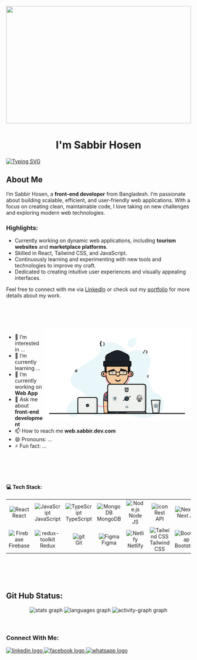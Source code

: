 <img width="100%" height="320px"  margin="0 auto" src="/Banner.gif" />

<h1 align="center"> I'm Sabbir Hosen</h1>

[![Typing SVG](https://readme-typing-svg.demolab.com?font=Fira+Code&size=21&duration=5020&pause=991&color=FFFFFF&random=false&width=559&lines=A+Passionate+Web+Developer+From+Bangladesh)](https://git.io/typing-svg)

## About Me

I’m Sabbir Hosen, a **front-end developer** from Bangladesh. I’m passionate about building scalable, efficient, and user-friendly web applications. With a focus on creating clean, maintainable code, I love taking on new challenges and exploring modern web technologies.

### Highlights:
- Currently working on dynamic web applications, including **tourism websites** and **marketplace platforms**.  
- Skilled in React, Tailwind CSS, and JavaScript.  
- Continuously learning and experimenting with new tools and technologies to improve my craft.  
- Dedicated to creating intuitive user experiences and visually appealing interfaces.

Feel free to connect with me via [LinkedIn](https://www.linkedin.com/in/sabbir-hosen-dev/) or check out my [portfolio](https://sabbirhosen.netlify.app/) for more details about my work.

<br/>
<br/>
<br/>
<br/>

<img align="right" alt="Coding" width="400" src="/img2.gif">

- 👀 I’m interested in ...
- 🌱 I’m currently learning ...
- 🔭 I’m currently working on **Web App**
- 💬 Ask me about **front-end development**
- 📫 How to reach me **web.sabbir.dev.com**
- 😄 Pronouns: ...
- ⚡ Fun fact: ...

<br/>
<br/>
<br/>

###

<h4>💻 Tech Stack:</h4>

<table align="center">
  <tr>
    <td align="center" width="96">
        <img src="https://skillicons.dev/icons?i=react" alt="React" width="60" height="60" />
      <br>React
    </td>
    <td align="center" width="96">
        <img src="https://skillicons.dev/icons?i=js" alt="JavaScript" width="60" height="60" />
      <br>JavaScript
    </td>
    <td align="center" width="96">
        <img src="https://skillicons.dev/icons?i=ts" alt="TypeScript" width="60" height="60" />
      <br>TypeScript
    </td>
    <td align="center" width="96">
        <img src="https://skillicons.dev/icons?i=mongodb" alt="MongoDB" width="60" height="60" />
      <br>MongoDB
    </td>
    <td align="center" width="96">
        <img src="https://skillicons.dev/icons?i=nodejs" alt="Node.js" width="60" height="60" />
      <br>Node JS
    </td>
    <td align="center" width="96">
      <img src="https://techstack-generator.vercel.app/restapi-icon.svg" alt="icon" width="60" height="60" />
      <br>Rest API
    </td>
    <td align="center" width="96">
        <img src="https://skillicons.dev/icons?i=nextjs" alt="Next.js" width="60" height="60" />
      <br>Next JS
    </td>
    <td align="center" width="96">
        <img src="https://skillicons.dev/icons?i=express" alt="Express.js" width="60" height="60" />
      <br>Express JS
    </td>
    <td align="center" width="96">
        <img src="https://skillicons.dev/icons?i=vscode" alt="VSCode" width="60" height="60" />
      <br>VSCode
    </td>
  </tr>
  <tr>
    <td align="center" width="96">
        <img src="https://skillicons.dev/icons?i=firebase" width="60" height="60" alt="Firebase" />
      <br>Firebase
    </td>
    <td align="center" width="96">
      <img src="https://redux-toolkit.js.org/img/redux.svg" alt="redux-toolkit" width="40" height="40"/>
      <br>Redux
    </td>
    <td align="center" width="96">
       <img src="https://www.vectorlogo.zone/logos/git-scm/git-scm-icon.svg" alt="git" width="40" height="40"/> 
      <br>Git
    </td>
    <td align="center" width="96">
        <img src="https://skillicons.dev/icons?i=figma" width="60" height="60" alt="Figma" />
      <br>Figma
    </td>
    <td align="center" width="96">
        <img src="https://skillicons.dev/icons?i=netlify" width="60" height="60" alt="Netlify" />
      <br>Netlify
    </td>
    <td align="center" width="96">
        <img src="https://skillicons.dev/icons?i=tailwindcss" alt="Tailwind CSS" width="60" height="60" />
      <br>Tailwind CSS
    </td>
    <td align="center" width="96">
        <img src="https://skillicons.dev/icons?i=bootstrap" width="60" height="60" alt="Bootstrap" />
      <br>Bootstrap
    </td>
    <td align="center" width="96">
        <img src="https://skillicons.dev/icons?i=html" width="60" height="60" alt="HTML5" />
      <br>HTML5
    </td>
    <td align="center" width="96">
        <img src="https://skillicons.dev/icons?i=css" width="60" height="60" alt="CSS3" />
      <br>CSS3
    </td>
  </tr>
</table>

###

<br/>
<br/>
<br/>

<h2 align="left">Git Hub Status:</h2>

<div align="center">
  <img src="https://github-readme-stats.vercel.app/api?username=sabbir-hosen-dev&hide_title=false&hide_rank=false&show_icons=true&include_all_commits=true&count_private=true&disable_animations=false&theme=dracula&locale=en&hide_border=false" height="150" alt="stats graph"  />
  <img src="https://github-readme-stats.vercel.app/api/top-langs?username=sabbir-hosen-dev&locale=en&hide_title=false&layout=compact&card_width=320&langs_count=5&theme=dracula&hide_border=false" height="150" alt="languages graph"  />
   <img src="https://github-readme-activity-graph.vercel.app/graph?username=sabbir-hosen-dev&radius=16&theme=react&area=true&order=5" height="300" alt="activity-graph graph"  />
</div>

<br/>
<br/>

<h3 align="left">Connect With Me:</h3>
<div align="left">
  <a href="https://www.linkedin.com/in/sabbir-hosen-dev/" target="_blank">
    <img src="https://raw.githubusercontent.com/maurodesouza/profile-readme-generator/master/src/assets/icons/social/linkedin/default.svg" width="52" height="40" alt="linkedin logo"  />
  </a>
  <a href="https://www.facebook.com/sabbir.hosen.dev" target="_blank">
    <img src="https://raw.githubusercontent.com/maurodesouza/profile-readme-generator/master/src/assets/icons/social/facebook/default.svg" width="52" height="40" alt="facebook logo"  />
  </a>
  <a href="https://wa.me/+8801313530719" target="_blank">
    <img src="https://raw.githubusercontent.com/maurodesouza/profile-readme-generator/master/src/assets/icons/social/whatsapp/default.svg" width="52" height="40" alt="whatsapp logo"  />
  </a>
</div>
